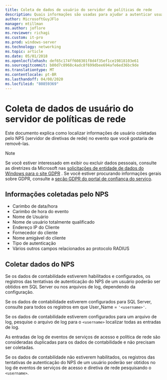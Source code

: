 ```yaml
---
title: Coleta de dados de usuário do servidor de políticas de rede
description: Quais informações são usadas para ajudar a autenticar usuários pelo servidor de políticas de rede no Windows Server 2016.
author: MicrosoftGuyJFlo
manager: mtillman
ms.author: joflore
ms.reviewer: richagi
ms.custom: it-pro
ms.prod: windows-server
ms.technology: networking
ms.topic: article
ms.date: 05/01/2018
ms.openlocfilehash: def65c174ff608301f8d4f35ef1ce19818103e61
ms.sourcegitcommit: b00d7c8968c4adc8f699dbee694afe6ed36bc9de
ms.translationtype: MT
ms.contentlocale: pt-BR
ms.lasthandoff: 04/08/2020
ms.locfileid: "80859369"
---
```

# <a name="network-policy-server-user-data-collection"></a>Coleta de dados de usuário do servidor de políticas de rede

Este documento explica como localizar informações de usuário coletadas pelo NPS (servidor de diretivas de rede) no evento que você gostaria de removê-las.

>[!Note]
>Se você estiver interessado em exibir ou excluir dados pessoais, consulte as diretrizes da Microsoft nas [solicitações de entidade de dados do Windows para o site GDPR](https://docs.microsoft.com/microsoft-365/compliance/gdpr-dsr-windows) . Se você estiver procurando informações gerais sobre GDPR, consulte a [seção GDPR do portal de confiança do serviço](https://servicetrust.microsoft.com/ViewPage/GDPRGetStarted).

## <a name="information-collected-by-nps"></a>Informações coletadas pelo NPS

- Carimbo de data/hora
- Carimbo de hora do evento
- Nome de Usuário
- Nome de usuário totalmente qualificado
- Endereço IP do Cliente
- Fornecedor do cliente
- Nome amigável do cliente
- Tipo de autenticação
- Vários outros campos relacionados ao protocolo RADIUS

## <a name="gather-data-from-nps"></a>Coletar dados do NPS

Se os dados de contabilidade estiverem habilitados e configurados, os registros das tentativas de autenticação do NPS de um usuário poderão ser obtidos em SQL Server ou nos arquivos de log, dependendo da configuração. 

Se os dados de contabilidade estiverem configurados para SQL Server, consulte para todos os registros em que User_Name = `'<username>'`.

Se os dados de contabilidade estiverem configurados para um arquivo de log, pesquise o arquivo de log para o `<username>` localizar todas as entradas de log.

As entradas de log de eventos de serviços de acesso e política de rede são consideradas duplicadas para os dados de contabilidade e não precisam ser coletadas.

Se os dados de contabilidade não estiverem habilitados, os registros das tentativas de autenticação do NPS de um usuário poderão ser obtidos no log de eventos de serviços de acesso e diretiva de rede pesquisando o `<username>`.
